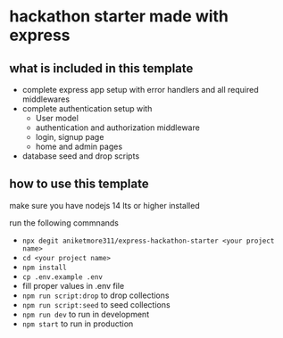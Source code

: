 # hackathon starter made with express

## what is included in this template

- complete express app setup with error handlers and all required middlewares
- complete authentication setup with
  - User model
  - authentication and authorization middleware
  - login, signup page
  - home and admin pages
- database seed and drop scripts

## how to use this template

make sure you have nodejs 14 lts or higher installed

run the following commnands

- `npx degit aniketmore311/express-hackathon-starter <your project name>`
- `cd <your project name>`
- `npm install`
- `cp .env.example .env`
- fill proper values in .env file
- `npm run script:drop` to drop collections
- `npm run script:seed` to seed collections
- `npm run dev` to run in development
- `npm start` to run in production
